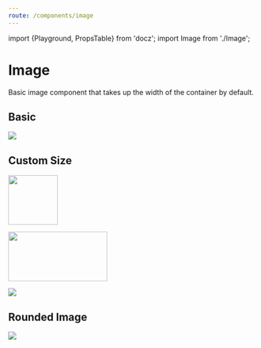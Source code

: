 ```yaml
---
route: /components/image
---
```


import {Playground, PropsTable} from 'docz';
import Image from './Image';

# Image

Basic image component that takes up the width of the container by default.

<PropsTable of={Image} />

## Basic

<Playground>
  <Image
    src="https://upload.wikimedia.org/wikipedia/commons/9/97/The_Earth_seen_from_Apollo_17.jpg"
  />
</Playground>

## Custom Size

<Playground>
  <p>
    <Image
      src="https://upload.wikimedia.org/wikipedia/commons/9/97/The_Earth_seen_from_Apollo_17.jpg"
      width="100px"
    />
  </p>
  <p>
    <Image
      src="https://upload.wikimedia.org/wikipedia/commons/9/97/The_Earth_seen_from_Apollo_17.jpg"
      height="100px"
      width="200px"
    />
  </p>
  <p>
    <Image
      src="https://upload.wikimedia.org/wikipedia/commons/9/97/The_Earth_seen_from_Apollo_17.jpg"
      width={1/2}
    />
  </p>
</Playground>

## Rounded Image

<Playground>
  <Image
    rounded
    src="https://upload.wikimedia.org/wikipedia/commons/9/97/The_Earth_seen_from_Apollo_17.jpg"
  />
</Playground>
